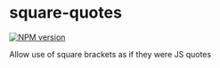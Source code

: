 # square-quotes
[![NPM version][npm-image]][npm-url]

Allow use of square brackets as if they were JS quotes

[npm-image]: https://img.shields.io/npm/v/square-quotes.svg?style=flat-square
[npm-url]: https://npmjs.org/package/square-quotes
